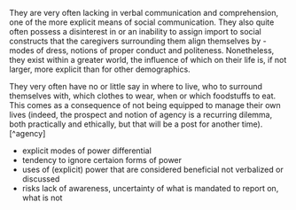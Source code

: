 
They are very often lacking in verbal communication and comprehension, one of the
more explicit means of social communication. They also quite often possess a 
disinterest in or an inability to assign import to social constructs that the
caregivers surrounding them align themselves by - modes of dress, notions of proper
conduct and politeness. Nonetheless, they exist within a greater world, the
influence of which on their life is, if not larger, more explicit than for other
demographics.

They very often have no or little say in where to live, who to surround themselves
with, which clothes to wear, when or which foodstuffs to eat. This comes as a
consequence of not being equipped to manage their own lives (indeed, the prospect and 
notion of agency is a recurring dilemma, both practically and ethically, but that will
be a post for another time).[^agency]

- explicit modes of power differential
- tendency to ignore certaion forms of power
- uses of (explicit) power that are considered beneficial not verbalized or discussed
- risks lack of awareness, uncertainty of what is mandated to report on, what is not